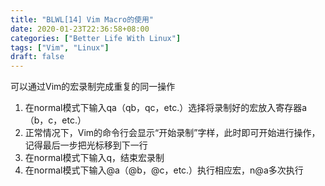 ```yaml
---
title: "BLWL[14] Vim Macro的使用"
date: 2020-01-23T22:36:58+08:00
categories: ["Better Life With Linux"]
tags: ["Vim", "Linux"]
draft: false
---
```

可以通过Vim的宏录制完成重复的同一操作  
1. 在normal模式下输入qa（qb，qc，etc.）选择将录制好的宏放入寄存器a（b，c，etc.）  
2. 正常情况下，Vim的命令行会显示“开始录制”字样，此时即可开始进行操作，记得最后一步把光标移到下一行  
3. 在normal模式下输入q，结束宏录制  
4. 在normal模式下输入@a（@b，@c，etc.）执行相应宏，n@a多次执行  

